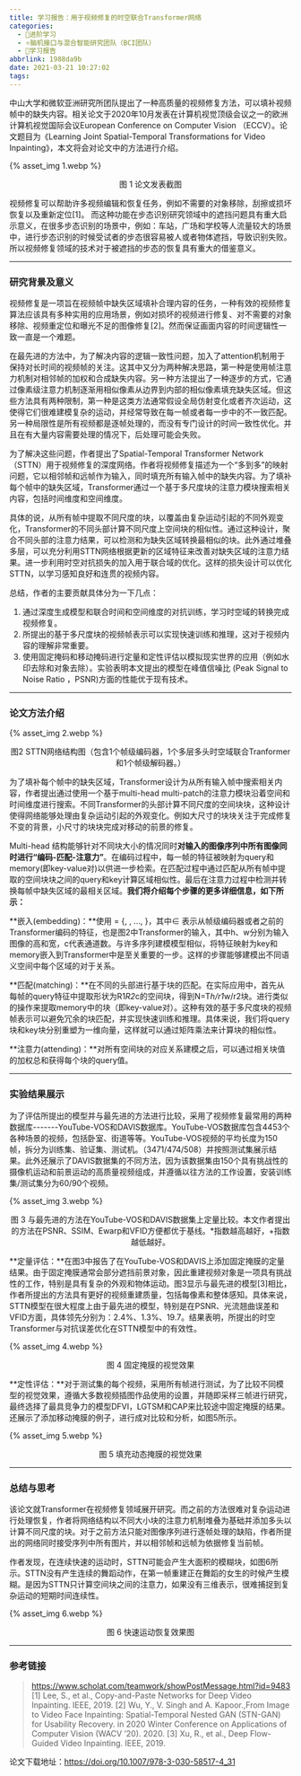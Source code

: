 ```yaml
---
title: 学习报告：用于视频修复的时空联合Transformer网络
categories:
  - 🌙进阶学习
  - ⭐脑机接口与混合智能研究团队（BCI团队）
  - 💫学习报告
abbrlink: 1988da9b
date: 2021-03-21 10:27:02
tags:
---
```


中山大学和微软亚洲研究所团队提出了一种高质量的视频修复方法，可以填补视频帧中的缺失内容。相关论文于2020年10月发表在计算机视觉顶级会议之一的欧洲计算机视觉国际会议European Conference on Computer Vision （ECCV）。论文题目为《Learning Joint Spatial-Temporal Transformations for Video Inpainting》，本文将会对论文中的方法进行介绍。

{% asset_img 1.webp %}
<div align='center'>图 1 论文发表截图</div>

<!--more-->

视频修复可以帮助许多视频编辑和恢复任务，例如不需要的对象移除，刮擦或损坏恢复以及重新定位[1]。 而这种功能在步态识别研究领域中的遮挡问题具有重大启示意义，在很多步态识别的场景中，例如：车站，广场和学校等人流量较大的场景中，进行步态识别的时候受试者的步态很容易被人或者物体遮挡，导致识别失败。所以视频修复领域的技术对于被遮挡的步态的恢复具有重大的借鉴意义。

***

### 研究背景及意义

视频修复是一项旨在视频帧中缺失区域填补合理内容的任务，一种有效的视频修复算法应该具有多种实用的应用场景，例如对损坏的视频进行修复、对不需要的对象移除、视频重定位和曝光不足的图像修复[2]。然而保证画面内容的时间逻辑性一致一直是一个难题。

在最先进的方法中，为了解决内容的逻辑一致性问题，加入了attention机制用于保持对长时间的视频帧的关注。这其中又分为两种解决思路，第一种是使用帧注意力机制对相邻帧的加权和合成缺失内容。另一种方法提出了一种逐步的方式，它通过像素级注意力机制逐渐用相似像素从边界到内部的相似像素填充缺失区域。但这些方法具有两种限制，第一种是这类方法通常假设全局仿射变化或者齐次运动，这使得它们很难建模复杂的运动，并经常导致在每一帧或者每一步中的不一致匹配。另一种局限性是所有视频都是逐帧处理的，而没有专门设计的时间一致性优化。并且在有大量内容需要处理的情况下，后处理可能会失败。

为了解决这些问题，作者提出了Spatial-Temporal Transformer Network（STTN）用于视频修复的深度网络。作者将视频修复描述为一个“多到多”的映射问题，它以相邻帧和远帧作为输入，同时填充所有输入帧中的缺失内容。为了填补每个帧中的缺失区域，Transformer通过一个基于多尺度块的注意力模块搜索相关内容，包括时间维度和空间维度。

具体的说，从所有帧中提取不同尺度的块，以覆盖由复杂运动引起的不同外观变化，Transformer的不同头部计算不同尺度上空间块的相似性。通过这种设计，聚合不同头部的注意力结果，可以检测和为缺失区域转换最相似的块。此外通过堆叠多层，可以充分利用STTN网络根据更新的区域特征来改善对缺失区域的注意力结果。进一步利用时空对抗损失的加入用于联合域的优化。这样的损失设计可以优化STTN，以学习感知良好和连贯的视频内容。

总结，作者的主要贡献具体分为一下几点：
1. 通过深度生成模型和联合时间和空间维度的对抗训练，学习时空域的转换完成视频修复。
2. 所提出的基于多尺度块的视频帧表示可以实现快速训练和推理，这对于视频内容的理解非常重要。
3. 使用固定掩码和移动掩码进行定量和定性评估以模拟现实世界的应用（例如水印去除和对象去除）。实验表明本文提出的模型在峰值信噪比 (Peak Signal to Noise Ratio ，PSNR)方面的性能优于现有技术。

***

### 论文方法介绍

{% asset_img 2.webp %}
<div align='center'>图2 STTN网络结构图（包含1个帧级编码器，1个多层多头时空域联合Tranformer和1个帧级解码器。）</div>

为了填补每个帧中的缺失区域，Transformer设计为从所有输入帧中搜索相关内容，作者提出通过使用一个基于multi-head multi-patch的注意力模块沿着空间和时间维度进行搜索。不同Transformer的头部计算不同尺度的空间块块，这种设计使得网络能够处理由复杂运动引起的外观变化。例如大尺寸的块块关注于完成修复不变的背景，小尺寸的块块完成对移动的前景的修复。

Multi-head 结构能够针对不同块大小的情况同时**对输入的图像序列中所有图像同时进行“编码-匹配-注意力”**。在编码过程中，每一帧的特征被映射为query和memory(即key-value对)以供进一步检索。在匹配过程中通过匹配从所有帧中提取的空间块块之间的query和key计算区域相似性。最后在注意力过程中检测并转换每帧中缺失区域的最相关区域。**我们将介绍每个步骤的更多详细信息，如下所示：**

**嵌入(embedding)：**使用 = {, , ..., }，其中∈ 表示从帧级编码器或者之前的Transformer编码的特征，也是图2中Transformer的输入，其中h、w分别为输入图像的高和宽，c代表通道数。与许多序列建模模型相似，将特征映射为key和memory嵌入到Transformer中是至关重要的一步。这样的步骤能够建模出不同语义空间中每个区域的对于关系。

**匹配(matching)：**在不同的头部进行基于块的匹配。在实际应用中，首先从每帧的query特征中提取形状为R1*R2*c的空间块，得到N=T*h/r1*w/r2块。进行类似的操作来提取memory中的块（即key-value对）。这种有效的基于多尺度块的视频帧表示可以避免冗余的块匹配，并实现快速训练和推理。具体来说，我们将query块和key块分别重塑为一维向量，这样就可以通过矩阵乘法来计算块的相似性。

**注意力(attending)：**对所有空间块的对应关系建模之后，可以通过相关块值的加权总和获得每个块的query值。

***

### 实验结果展示

为了评估所提出的模型并与最先进的方法进行比较，采用了视频修复最常用的两种数据库-------YouTube-VOS和DAVIS数据库。YouTube-VOS数据库包含4453个各种场景的视频，包括卧室、街道等等。YouTube-VOS视频的平均长度为150帧，拆分为训练集、验证集、测试机。（3471/474/508）并按照测试集展示结果。此外还展示了DAVIS数据集的不同方法，因为该数据集由150个具有挑战性的摄像机运动和前景运动的高质量视频组成，并遵循以往方法的工作设置，安装训练集/测试集分为60/90个视频。

{% asset_img 3.webp %}
<div align='center'>图 3 与最先进的方法在YouTube-VOS和DAVIS数据集上定量比较。本文作者提出的方法在PSNR、SSIM、Ewarp和VFID方便都优于基线。*指数越高越好，+指数越低越好。</div>

**定量评估：**在图3中报告了在YouTube-VOS和DAVIS上添加固定掩膜的定量结果。由于固定掩膜通常会部分遮挡前景对象，因此重建视频对象是一项具有挑战性的工作，特别是具有复杂的外观和物体运动。图3显示与最先进的模型[3]相比，作者所提出的方法具有更好的视频重建质量，包括每像素和整体感知。具体来说，STTN模型在很大程度上由于最先进的模型，特别是在PSNR、光流翘曲误差和VFID方面，具体领先分别为：2.4%、1.3%、19.7。结果表明，所提出的时空Transformer与对抗误差优化在STTN模型中的有效性。

{% asset_img 4.webp %}
<div align='center'>图 4 固定掩膜的视觉效果</div>

**定性评估：**对于测试集的每个视频，采用所有帧进行测试，为了比较不同模型的视觉效果，遵循大多数视频插图作品使用的设置，并随即采样三帧进行研究，最终选择了最具竞争力的模型DFVI，LGTSM和CAP来比较途中固定掩膜的结果。还展示了添加移动掩膜的例子，进行成对比较和分析，如图5所示。

{% asset_img 5.webp %}
<div align='center'>图 5 填充动态掩膜的视觉效果</div>

***

### 总结与思考

该论文就Transformer在视频修复领域展开研究。而之前的方法很难对复杂运动进行处理恢复，作者将网络结构以不同大小块的注意力机制堆叠为基础并添加多头以计算不同尺度的块。对于之前方法只能对图像序列进行逐帧处理的缺陷，作者所提出的网络同时接受序列中所有图片，并以相邻帧和远帧为依据修复当前帧。

作者发现，在连续快速的运动时，STTN可能会产生大面积的模糊块，如图6所示。STTN没有产生连续的舞蹈动作，在第一帧重建正在舞蹈的女生的时候产生模糊。是因为STTN只计算空间块之间的注意力，如果没有三维表示，很难捕捉到复杂运动的短期时间连续性。

{% asset_img 6.webp %}
<div align='center'>图 6 快速运动恢复效果图</div>

***

### 参考链接

> <https://www.scholat.com/teamwork/showPostMessage.html?id=9483>
> [1] Lee, S., et al., Copy-and-Paste Networks for Deep Video Inpainting. IEEE, 2019.
> [2] Wu, Y., V. Singh and A. Kapoor.,From Image to Video Face Inpainting: Spatial-Temporal Nested GAN (STN-GAN) for Usability Recovery. in 2020 Winter Conference on Applications of Computer Vision (WACV ’20). 2020.
> [3] Xu, R., et al., Deep Flow-Guided Video Inpainting. IEEE, 2019.

论文下载地址：<https://doi.org/10.1007/978-3-030-58517-4_31>
